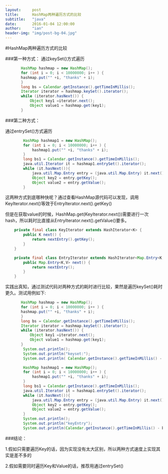 ```yaml
---
layout:     post
title:      HashMap两种遍历方式的比较
subtitle:   "java"
date:       2016-01-04 12:00:00
author:     "ian"
header-img: "img/post-bg-04.jpg"
---
```



#HashMap两种遍历方式的比较

###第一种方式：
通过keySet()方式遍历

```java
       HashMap hashmap = new HashMap();
       for (int i = 0; i < 10000000; i++ ) {
       hashmap.put("" +i, "thanks" + i);
       }
       long bs = Calendar.getInstance().getTimeInMillis();
       Iterator iterator = hashmap.keySet().iterator();
       while (iterator.hasNext()) {
           Object key1 =iterator.next();
           Object value1 = hashmap.get(key1);
       }
```

###第二种方式：

通过entrySet()方式遍历

```java
        HashMap hashmap1 = new HashMap();
        for (int i = 0; i < 10000000; i++ ) {
            hashmap1.put("" +i, "thanks" + i);
        }
        long bs1 = Calendar.getInstance().getTimeInMillis();
        java.util.Iterator it = hashmap1.entrySet().iterator();
        while (it.hasNext()){
            java.util.Map.Entry entry = (java.util.Map.Entry) it.next();
            Object key2 = entry.getKey();
            Object value2 = entry.getValue();
        }
```

这两种方式到底哪种快呢？通过查看HashMap源代码可以发现，调用KeyIterator.next()等效于EntryIterator.next().getKey()

但是在获取value的时候，HashMap.get(KeyIterator.next())需要进行一次hash，所以耗时比直接从EntryIterator.next().getValue()要多。

```java
    private final class KeyIterator extends HashIterator<K> {
        public K next() {
            return nextEntry().getKey();
        }
    }

    private final class EntryIterator extends HashIterator<Map.Entry<K,V>> {
        public Map.Entry<K,V> next() {
            return nextEntry();
        }
    }
```



实践出真知，通过测试代码对两种方式的耗时进行比较，果然是遍历keySet()耗时更久。测试用例如下:

```java
       HashMap hashmap = new HashMap();
       for (int i = 0; i < 10000000; i++ ) {
       hashmap.put("" +i, "thanks" + i);
       }
       long bs = Calendar.getInstance().getTimeInMillis();
       Iterator iterator = hashmap.keySet().iterator();
       while (iterator.hasNext()) {
           Object key1 =iterator.next();
           Object value1 = hashmap.get(key1);
       }
        System.out.println();
        System.out.println("keyset:");
        System.out.println( Calendar.getInstance().getTimeInMillis() - bs);

        HashMap hashmap1 = new HashMap();
        for (int i = 0; i < 10000000; i++ ) {
            hashmap1.put("" +i, "thanks" + i);
        }
        long bs1 = Calendar.getInstance().getTimeInMillis();
        java.util.Iterator it = hashmap1.entrySet().iterator();
        while (it.hasNext()){
            java.util.Map.Entry entry = (java.util.Map.Entry) it.next();
            Object key2 = entry.getKey();
            Object value2 = entry.getValue();
        }
        System.out.println();
        System.out.println("keyEntry");
        System.out.println(Calendar.getInstance().getTimeInMillis() - bs1);
```

###结论：

1.假如只需要遍历Key的话，因为实现没有太大区别，所以两种方式速度上实现其实是差不多的

2.假如需要同时遍历Key和Value的话，推荐用通过entrySet()


